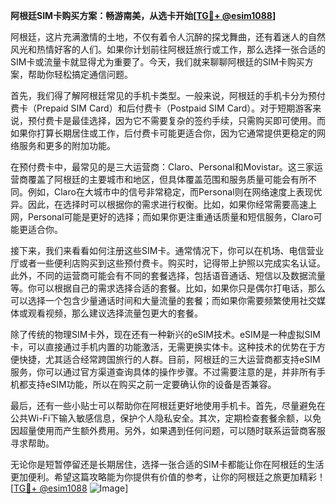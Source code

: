 **阿根廷SIM卡购买方案：畅游南美，从选卡开始[[TG💪+ @esim1088](https://t.me/s/esim1088)]**

阿根廷，这片充满激情的土地，不仅有着令人沉醉的探戈舞曲，还有着迷人的自然风光和热情好客的人们。如果你计划前往阿根廷旅行或工作，那么选择一张合适的SIM卡或流量卡就显得尤为重要了。今天，我们就来聊聊阿根廷的SIM卡购买方案，帮助你轻松搞定通信问题。

首先，我们得了解阿根廷常见的手机卡类型。一般来说，阿根廷的手机卡分为预付费卡（Prepaid SIM Card）和后付费卡（Postpaid SIM Card）。对于短期游客来说，预付费卡是最佳选择，因为它不需要复杂的签约手续，只需购买即可使用。而如果你打算长期居住或工作，后付费卡可能更适合你，因为它通常提供更稳定的网络服务和更多的附加功能。

在预付费卡中，最常见的是三大运营商：Claro、Personal和Movistar。这三家运营商覆盖了阿根廷的主要城市和地区，但具体覆盖范围和服务质量可能会有所不同。例如，Claro在大城市中的信号非常稳定，而Personal则在网络速度上表现优异。因此，在选择时可以根据你的需求进行权衡。比如，如果你经常需要高速上网，Personal可能是更好的选择；而如果你更注重通话质量和短信服务，Claro可能更适合你。

接下来，我们来看看如何注册这些SIM卡。通常情况下，你可以在机场、电信营业厅或者一些便利店购买到这些预付费卡。购买时，记得带上护照以完成实名认证。此外，不同的运营商可能会有不同的套餐选择，包括语音通话、短信以及数据流量等。你可以根据自己的需求选择合适的套餐。比如，如果你只是偶尔打电话，那么可以选择一个包含少量通话时间和大量流量的套餐；而如果你需要频繁使用社交媒体或观看视频，那么建议选择流量包更大的套餐。

除了传统的物理SIM卡外，现在还有一种新兴的eSIM技术。eSIM是一种虚拟SIM卡，可以直接通过手机内置的功能激活，无需更换实体卡。这种技术的优势在于方便快捷，尤其适合经常跨国旅行的人群。目前，阿根廷的三大运营商都支持eSIM服务，你可以通过官方渠道查询具体的操作步骤。不过需要注意的是，并非所有手机都支持eSIM功能，所以在购买之前一定要确认你的设备是否兼容。

最后，还有一些小贴士可以帮助你在阿根廷更好地使用手机卡。首先，尽量避免在公共Wi-Fi下输入敏感信息，保护个人隐私安全。其次，定期检查套餐余额，以免因超量使用而产生额外费用。另外，如果遇到任何问题，可以随时联系运营商客服寻求帮助。

无论你是短暂停留还是长期居住，选择一张合适的SIM卡都能让你在阿根廷的生活更加便利。希望这篇攻略能为你提供有价值的参考，让你的阿根廷之旅更加精彩！[[TG💪+ @esim1088](https://t.me/s/esim1088) ![Image](https://i.postimg.cc/4NQfJmqS/Snipaste-2025-05-13-00-14-12.png)]